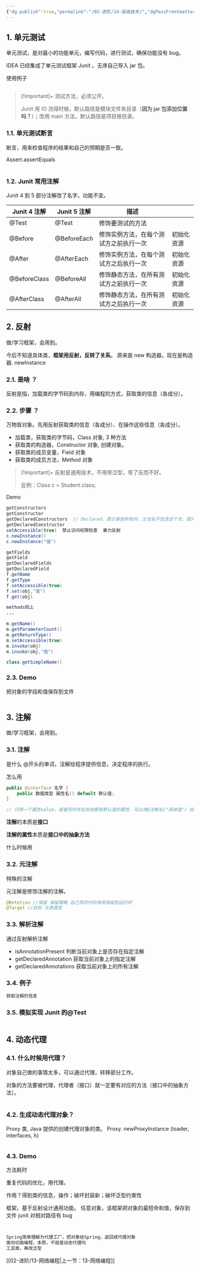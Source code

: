 ```yaml
---
{"dg-publish":true,"permalink":"/02-进阶/14-高级技术/","dgPassFrontmatter":true}
---
```



## 1. 单元测试


单元测试，是对最小的功能单元，编写代码，进行测试，确保功能没有 bug。

IDEA 已经集成了单元测试框架 Junit 。无序自己导入 jar 包。

使用例子
```java

```

> [!important]+
> 测试方法，必须公开。
> 
> Junit 用 IO 流得时候，默认路径是模块文件夹目录（**因为 jar 包添加位置吗？**）；改用 main 方法，默认路径是项目根目录。


### 1.1. 单元测试断言

断言，用来检查程序的结果和自己的预期是否一致。

Assert.assertEquals
```java

```

### 1.2. Junit 常用注解

Junit 4 到 5 部分注解改了名字，功能不变。

| Junit 4 注解 | Junit 5 注解 | 描述                                   |            |
| ------------ | ------------ | -------------------------------------- | ---------- |
| @Test        | @Test        | 修饰要测试的方法                       |            |
| @Before      | @BeforeEach  | 修饰实例方法，在每个测试方之前执行一次 | 初始化资源 |
| @After       | @AfterEach   | 修饰实例方法，在每个测试方之后执行一次 | 初始化资源 |
| @BeforeClass | @BeforeAll   | 修饰静态方法，在所有测试方之前执行一次 | 初始化资源 |
| @AfterClass  | @AfterAll    | 修饰静态方法，在所有测试方之后执行一次 | 初始化资源 |


## 2. 反射

做/学习框架，会用到。

今后不知道具体类，**框架用反射，反转了关系**。
原来是 new 构造器，现在是构造器. newInstance

### 2.1. 是啥 ？

反射是指，加载类的字节码到内存，用编程的方式，获取类的信息（各成分）。

### 2.2. 步骤 ？

万物皆对象。先用反射获取类的信息（各成分）、在操作这些信息（各成分）。

- 加载类，获取类的字节码，Class 对象, 3 种方法
- 获取类的构造器，Constructor 对象, 创建对象。
- 获取类的成员变量，Field 对象
- 获取类的成员方法，Method 对象

> [!important]+
> 反射是通用技术，不用带泛型，带了反而不好。
> 
> 反例：Class<Student> c = Student.class;

Demo

```java
getConstructors  
getConstructor
getDeclaredConstructors  // Declared，表示拿到所有的，方法名不包含这个次，就只能获取 public 修饰的
getDeclaredConstructor
setAccessible(true)  禁止访问权限检查  暴力反射
c.newInstance()
c.newInstance("值")

getFields
getField
getDeclaredFields
getDeclaredField
f.getName
f.getType
f.setAccessible(true)
f.set(obj,"值")
f.get(obj)

methods同上
...

m.getName()
m.getParameterCount()
m.getReturnType()
m.setAccessible(true)
m.invoke(obj)
m.invoke(obj,"值")

class.getSimpleName()

```


### 2.3. Demo

把对象的字段和值保存到文件

```java

```

## 3. 注解

做/学习框架，会用到。

### 3.1. 注解

是什么
@开头的单词，注解给程序提供信息，决定程序的执行。

怎么用
```java
public @interface 名字 {
    public 数据类型 属性名() default 默认值;
}

// 只用一个属性value，或者同时存在其他都有默认值的属性，可以用@注解名("具体值") 给value属性赋值

```


**注解**的本质是**接口**

**注解的属性**本质是**接口中的抽象方法**


什么时候用


### 3.2. 元注解

特殊的注解

元注解是修饰注解的注解。

```java
@Retetion //保留 保留策略 自己写的代码常用保留到运行时
@Target //目标 元素类型
```


### 3.3. 解析注解 

通过反射解析注解

- isAnnotationPresent 判断当前对象上是否存在指定注解
- getDeclaredAnnotation 获取当前对象上的指定注解
- getDeclaredAnnotations 获取当前对象上的所有注解 

### 3.4. 例子

```java
获取注解的信息

```

### 3.5. 模拟实现 Junit 的@Test

```

```

## 4. 动态代理

### 4.1. 什么时候用代理？

对象自己做的事情太多，可以通过代理，转移部分工作。

对象的方法要被代理，代理者（接口）就一定要有对应的方法（接口中的抽象方法）。


```java

```

### 4.2. 生成动态代理对象？

Proxy 类, Java 提供的创建代理对象的类。
Proxy. newProxyInstance (loader, interfaces, h)


```java

```

### 4.3. Demo

方法耗时

重复代码的优化，用代理。

作用？得到类的信息，操作；破坏封装新；破坏泛型约束性

框架，基于反射设计通用功能。
任意对象，该框架把对象的最短命和值，保存到文件
junit 对相对路径有 bug


```java


Spring简单理解为代理工厂，把对象给Spring，返回成代理对象
面向切面编程，本质，不就是动态代理吗
工具类，再改泛型
```

[[02-进阶/13-网络编程\|上一节：13-网络编程]]

